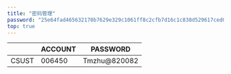 ```yaml
---
title: "密码管理"
password: "25e64fad465632170b7629e329c1061ff8c2cfb7d16c1c838d529617ced0b1d1"
top: true
---
```


|                |ACCOUNT   |PASSWORD                                    |
|----------------|----------|--------------------------------------------|
|CSUST           | 006450   |Tmzhu@820082                                |



